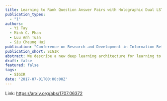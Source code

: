 ```yaml
---
title: Learning to Rank Question Answer Pairs with Holographic Dual LSTM Architecture
publication_types:
  - "1"
authors:
  - Yi Tay
  - Minh C. Phan
  - Luu Anh Tuan
  - Siu Cheung Hui
publication: "Conference on Research and Development in Information Retrieval"
publication_short: SIGIR
abstract: We describe a new deep learning architecture for learning to rank question answer pairs. Our approach extends the long short-term memory (LSTM) network with holographic composition to model the relationship between question and answer representations. As opposed to the neural tensor layer that has been adopted recently, the holographic composition provides the benefits of scalable and rich representational learning approach without incurring huge parameter costs. Overall, we present Holographic Dual LSTM (HD-LSTM), a unified architecture for both deep sentence modeling and semantic matching. Essentially, our model is trained end-to-end whereby the parameters of the LSTM are optimized in a way that best explains the correlation between question and answer representations. In addition, our proposed deep learning architecture requires no extensive feature engineering. Via extensive experiments, we show that HD-LSTM outperforms many other neural architectures on two popular benchmark QA datasets. Empirical studies confirm the effectiveness of holographic composition over the neural tensor layer.
draft: false
featured: false
tags:
  - SIGIR
date: '2017-07-01T00:00:00Z'
---
```

Link: https://arxiv.org/abs/1707.06372